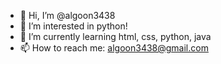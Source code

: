 - 👋 Hi, I’m @algoon3438
- 👀 I’m interested in python!
- 🌱 I’m currently learning html, css, python, java
- 📫 How to reach me: algoon3438@gmail.com

<!---
algoon3438/algoon3438 is a ✨ special ✨ repository because its `README.md` (this file) appears on your GitHub profile.
You can click the Preview link to take a look at your changes.
--->
